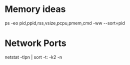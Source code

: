 # Memory ideas

ps -eo pid,ppid,rss,vsize,pcpu,pmem,cmd -ww --sort=pid



# Network Ports
netstat -tlpn | sort -t: -k2 -n
